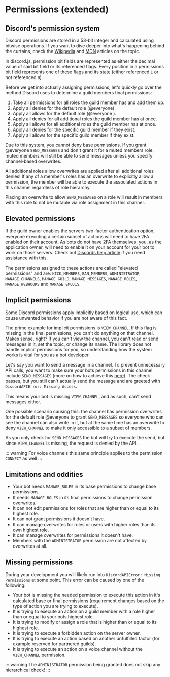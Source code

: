 # Permissions (extended)

## Discord's permission system

Discord permissions are stored in a 53-bit integer and calculated using bitwise operations. If you want to dive deeper into what's happening behind the curtains, check the [Wikipedia](https://en.wikipedia.org/wiki/Bit_field) and [MDN](https://developer.mozilla.org/en-US/docs/Web/JavaScript/Reference/Operators/Bitwise_Operators) articles on the topic.

In discord.js, permission bit fields are represented as either the decimal value of said bit field or its referenced flags.
Every position in a permissions bit field represents one of these flags and its state (either referenced `1` or not referenced `0`).

Before we get into actually assigning permissions, let's quickly go over the method Discord uses to determine a guild members final permissions:

1. Take all permissions for all roles the guild member has and add them up.
2. Apply all denies for the default role (@everyone).
3. Apply all allows for the default role (@everyone ).
4. Apply all denies for all additional roles the guild member has at once.
5. Apply all allows for all additional roles the guild member has at once.
6. Apply all denies for the specific guild member if they exist.
7. Apply all allows for the specific guild member if they exist.

Due to this system, you cannot deny base permissions. If you grant @everyone `SEND_MESSAGES` and don't grant it for a muted members role, muted members will still be able to send messages unless you specify channel-based overwrites.

All additional roles allow overwrites are applied after all additional roles denies! If any of a member's roles has an overwrite to explicitly allow a permission, the member will be able to execute the associated actions in this channel regardless of role hierarchy. 

Placing an overwrite to allow `SEND_MESSAGES` on a role will result in members with this role to not be mutable via role assignment in this channel. 

## Elevated permissions

If the guild owner enables the servers two-factor authentication option, everyone executing a certain subset of actions will need to have 2FA enabled on their account. As bots do not have 2FA themselves, you, as the application owner, will need to enable it on your account for your bot to work on those servers.
Check out [Discords help article](https://support.discordapp.com/hc/en-us/articles/219576828-Setting-up-Two-Factor-Authentication) if you need assistance with this.

The permissions assigned to these actions are called "elevated permissions" and are: 
`KICK_MEMBERS`, `BAN_MEMBERS`, `ADMINISTRATOR`, `MANAGE_CHANNELS`, `MANAGE_GUILD`, `MANAGE_MESSAGES`, `MANAGE_ROLES`, `MANAGE_WEBHOOKS` and `MANAGE_EMOJIS`.

## Implicit permissions

Some Discord permissions apply implicitly based on logical use, which can cause unwanted behavior if you are not aware of this fact.

The prime example for implicit permissions is `VIEW_CHANNEL`. If this flag is missing in the final permissions, you can't do anything on that channel. Makes sense, right? If you can't view the channel, you can't read or send messages in it, set the topic, or change its name.
The library does not handle implicit permissions for you, so understanding how the system works is vital for you as a bot developer.

Let's say you want to send a message in a channel. To prevent unnecessary API calls, you want to make sure your bots permissions in this channel include `SEND_MESSAGES` (more on how to achieve this [here](/popular-topics/permissions.md#checking-for-permissions)). The check passes, but you still can't actually send the message and are greeted with `DiscordAPIError: Missing Access`.

This means your bot is missing `VIEW_CHANNEL`, and as such, can't send messages either.

One possible scenario causing this: the channel has permission overwrites for the default role @everyone to grant `SEND_MESSAGES` so everyone who can see the channel can also write in it, but at the same time has an overwrite to deny `VIEW_CHANNEL` to make it only accessible to a subset of members.

As you only check for `SEND_MESSAGES` the bot will try to execute the send, but since `VIEW_CHANNEL` is missing, the request is denied by the API.

::: warning
For voice channels this same principle applies to the permission `CONNECT` as well
:::

## Limitations and oddities

- Your bot needs `MANAGE_ROLES` in its base permissions to change base permissions.
- It needs `MANAGE_ROLES` in its final permissions to change permission overwrites.
- It can not edit permissions for roles that are higher than or equal to its highest role.
- It can not grant permissions it doesn't have.
- It can manage overwrites for roles or users with higher roles than its own highest role.
- It can manage overwrites for permissions it doesn't have.
- Members with the `ADMINISTRATOR` permission are not affected by overwrites at all.

## Missing permissions

During your development you will likely run into `DiscordAPIError: Missing Permissions` at some point. This error can be caused by one of the following:

- Your bot is missing the needed permission to execute this action in it's calculated base or final permissions (requirement changes based on the type of action you are trying to execute).
- It is trying to execute an action on a guild member with a role higher than or equal to your bots highest role.
- It is trying to modify or assign a role that is higher than or equal to its highest role.
- It is trying to execute a forbidden action on the server owner.
- It is trying to execute an action based on another unfulfilled factor (for example reserved for partnered guilds).
- It is trying to execute an action on a voice channel without the `VIEW_CHANNEL` permission.

::: warning
The `ADMINISTRATOR` permission being granted does not skip any hierarchical check!
:::
